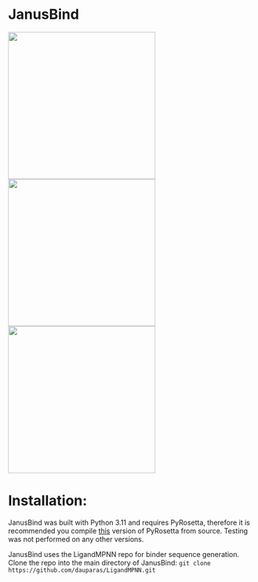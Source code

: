 # JanusBind

<img src="https://github.com/user-attachments/assets/c543847a-d69e-4678-9293-686157861d78" width="300"/>
<img src="https://github.com/user-attachments/assets/858ae28e-6da4-49db-9c07-d558d4ae66b6" width="300"/>


<img src="https://github.com/user-attachments/assets/baea2c9d-10c8-4e8d-8962-107d1ac2f863" width="300"/>


# Installation:

JanusBind was built with Python 3.11 and requires PyRosetta, therefore it is recommended you compile [this](https://graylab.jhu.edu/download/PyRosetta4/archive/release/PyRosetta4.Debug.python311.linux/PyRosetta4.Debug.python311.linux.release-387.tar.bz2) version of PyRosetta from source. Testing was not performed on any other versions.

JanusBind uses the LigandMPNN repo for binder sequence generation. Clone the repo into the main directory of JanusBind:
`git clone https://github.com/dauparas/LigandMPNN.git`
